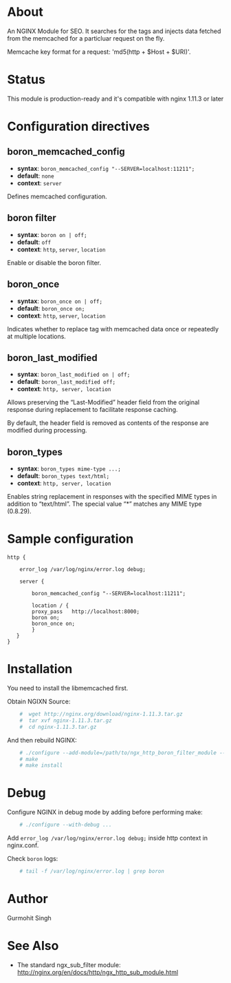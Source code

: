 About
=====
An NGINX Module for SEO. It searches for the </head> tags and injects data fetched from the memcached for a particluar request on the fly.

Memcache key format  for a request: 'md5(http + $Host + $URI)'.


Status
======
This module is production-ready and it's compatible with nginx 1.11.3 or later


Configuration directives
========================
boron_memcached_config
----------------
* **syntax**: `boron_memcached_config "--SERVER=localhost:11211";`
* **default**: `none`
* **context**: `server`

Defines memcached configuration.


boron filter
------------
* **syntax**: `boron on | off;`
* **default**: `off`
* **context**: `http`, `server`, `location`

Enable or disable the boron filter.
  

boron_once
----------------
* **syntax**: `boron_once on | off;`
* **default**: `boron_once on;`
* **context**: `http`, `server`, `location`

Indicates whether to replace tag with memcached data once or repeatedly at multiple locations.


boron_last_modified
------------------
* **syntax**: `boron_last_modified on | off;`
* **default**: `boron_last_modified off;`
* **context**: `http, server, location`

Allows preserving the “Last-Modified” header field from the original response during replacement to facilitate response caching.

By default, the header field is removed as contents of the response are modified during processing.


boron_types
-----------------
* **syntax**: `boron_types mime-type ...;`
* **default**: `boron_types text/html;`
* **context**: `http, server, location`

Enables string replacement in responses with the specified MIME types in addition to “text/html”. The special value “*” matches any MIME type (0.8.29).


Sample configuration
====================
    http {

        error_log /var/log/nginx/error.log debug;

        server {

            boron_memcached_config "--SERVER=localhost:11211";

            location / {
            proxy_pass   http://localhost:8000;
            boron on;
            boron_once on;
            }
       }
    }


Installation
============

You need to install the libmemcached first.

Obtain NGIXN Source:

```bash
    #  wget http://nginx.org/download/nginx-1.11.3.tar.gz
    #  tar xvf nginx-1.11.3.tar.gz
    #  cd nginx-1.11.3.tar.gz
```

And then rebuild NGINX:

```bash
    # ./configure --add-module=/path/to/ngx_http_boron_filter_module --with-debug
    # make
    # make install
```


Debug
======

Configure NGINX in debug mode by adding before performing make: 

```bash
    # ./configure --with-debug ...
```

Add `error_log /var/log/nginx/error.log debug;` inside http context in nginx.conf.

Check `boron` logs:

```bash
    # tail -f /var/log/nginx/error.log | grep boron
```
 
Author
======

Gurmohit Singh

See Also
========

* The standard ngx_sub_filter module: http://nginx.org/en/docs/http/ngx_http_sub_module.html
